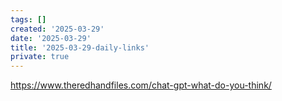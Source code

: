 ```yaml
---
tags: []
created: '2025-03-29'
date: '2025-03-29'
title: '2025-03-29-daily-links'
private: true
---
```



https://www.theredhandfiles.com/chat-gpt-what-do-you-think/
